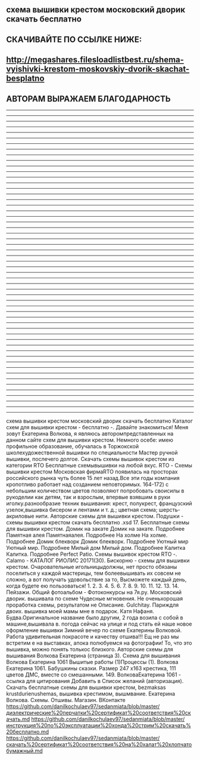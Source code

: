 схема вышивки крестом московский дворик скачать бесплатно
--------------------------------------------------
СКАЧИВАЙТЕ ПО ССЫЛКЕ НИЖЕ:
--------------------------------------------------
http://megashares.filesloadlistbest.ru/shema-vyishivki-krestom-moskovskiy-dvorik-skachat-besplatno
--------------------------------------------------
АВТОРАМ ВЫРАЖАЕМ БЛАГОДАРНОСТЬ
--------------------------------------------------
--------------------------------------------------
--------------------------------------------------
--------------------------------------------------
--------------------------------------------------
--------------------------------------------------
--------------------------------------------------
--------------------------------------------------
--------------------------------------------------
--------------------------------------------------
--------------------------------------------------
--------------------------------------------------
--------------------------------------------------
--------------------------------------------------
--------------------------------------------------
--------------------------------------------------
--------------------------------------------------
--------------------------------------------------
--------------------------------------------------
--------------------------------------------------
--------------------------------------------------
--------------------------------------------------
--------------------------------------------------
--------------------------------------------------
--------------------------------------------------
--------------------------------------------------
--------------------------------------------------
--------------------------------------------------
--------------------------------------------------
--------------------------------------------------
--------------------------------------------------
--------------------------------------------------
--------------------------------------------------
--------------------------------------------------
--------------------------------------------------
--------------------------------------------------
--------------------------------------------------
--------------------------------------------------
--------------------------------------------------
--------------------------------------------------
--------------------------------------------------
--------------------------------------------------
--------------------------------------------------
--------------------------------------------------
--------------------------------------------------
--------------------------------------------------
--------------------------------------------------
--------------------------------------------------
--------------------------------------------------
--------------------------------------------------
--------------------------------------------------
--------------------------------------------------
--------------------------------------------------
--------------------------------------------------
--------------------------------------------------
--------------------------------------------------
схема вышивки крестом московский дворик скачать бесплатно Каталог схем для вышивки крестом - бесплатно  -. Давайте знакомиться! Меня зовут Екатерина Волкова, я являюсь авторомпредставленных на данном сайте схем для вышивки крестом. Немного осебе: имею профильное образование, обучалась в Торжокской школехудожественной вышивки по специальности Мастер ручной вышивки, послечего долгое. Скачать схемы вышивок крестом из категории RTO  Бесплатные схемывышивки на любой вкус.  RTO - Схемы вышивки крестом Московская фирмаRTO появилась на просторах российского рынка чуть более 15 лет назад.Все эти годы компания кропотливо работает над созданием неповторимых. 164-172) с небольшим количеством цветов позволяют попробовать своисилы в рукоделии как детям, так и взрослым, впервые взявшим в руки иголку.разнообразие техник вышивания: крест, полукрест, французский узелок,вышивка бисером и лентами и т. д.; цветная схема; шерсть-акриловые нити. Авторские схемы для вышивки крестом. Подушки - схемы вышивки крестом скачать бесплатно .xsd  17. Бесплатные схемы для вышивки крестом. Домик на закате  Домик на закате. Подробнее  Памятная алея  Памятнаяалея. Подробнее  На холме  На холме. Подробнее  Домик блекворк Домик блекворк. Подробнее  Уютный мир  Уютный мир. Подробнее Милый дом  Милый дом. Подробнее  Калитка  Калитка. Подробнее Perfect Patio. Схемы вышивок крестом RTO -. Calamo - КАТАЛОГ РИОЛИС 20171(30). Бискорню - схемы для вышивки крестом. Очаровательные игольницыдолжны, нет просто обязаны поселиться у каждой мастерицы, тем болеевышивать их совсем не сложно, а вот получать удовольствие за то, Высможете каждый день, когда будете ею пользоваться! 1. 2. 3. 4. 5. 6. 7. 8. 9. 10. 11. 12. 13. 14.
Пейзажи. Общий фотоальбом - Фотоконкурсы на 7я.ру. Московский дворик. вышивала по схеме Чудесные мгновения. Не оченьхорошая проработка схемы, результатом не Описание. Gulchitay. Париждля двоих. вышивка моей мамы мне в подарок. Катя Нафаня. Будва.Оригинальное название было другим, 2 года возила с собой в машине,вышивала в. погода сейчас на улице и под стать ей наше новое оформление вышивки Зимний вечер по схеме Екатерины Волковой. Работа удивительная покрасоте и качеству отшива!!! Ещ не раз мы встретим е на выставках, апока полюбуемся на фотографии! То, что это вышивка, можно понять толькос близкого. Авторские схемы для вышивания Волкова Екатерина (страница 3). Схема для вышивания Волкова Екатерина 1061 Вышитые работы (1)Процессы (1). Волкова Екатерина 1061. Бабушкины сказки. Размер 247 х163 крестика, 111 цветов ДМС, вместе со смешанными. 149. ВолковаЕкатерина 1061 - cсылка для цитирования Добавить в Список желаний (авторизация). Скачать бесплатные схемы для вышивки крестом, bezmaksas krustdurienushemas, вышивка крестимом, вышмвание. Екатерина Волкова. Схемы. Отшивы. Магазин.  ВКонтакте
https://github.com/danilkochulaev97/sedanmiata/blob/master/диэлектрические%20перчатки%20сертификат%20соответствия%20скачать.md
https://github.com/danilkochulaev97/sedanmiata/blob/master/инструкция%20по%20эксплуатации%20хонда%20стрим%20скачать%20бесплатно.md
https://github.com/danilkochulaev97/sedanmiata/blob/master/скачать%20сертификат%20соответствия%20на%20халат%20хлопчатобумажный.md